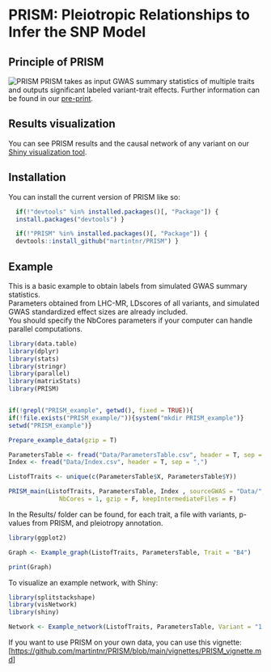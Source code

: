 
<!-- README.md is generated from README.Rmd. Please edit that file -->

# PRISM: Pleiotropic Relationships to Infer the SNP Model

<!-- badges: start -->
<!-- badges: end -->

## Principle of PRISM

![PRISM](Github_Fig.png) PRISM takes as input GWAS summary statistics of
multiple traits and outputs significant labeled variant-trait effects.
Further information can be found in our
[pre-print](https://doi.org/10.1101/2024.06.01.24308193).

## Results visualization

You can see PRISM results and the causal network of any variant on our
[Shiny visualization tool](https://verbam01.shinyapps.io/PRISM/).

## Installation

You can install the current version of PRISM like so:

``` r
  if(!"devtools" %in% installed.packages()[, "Package"]) {
  install.packages("devtools") }

  if(!"PRISM" %in% installed.packages()[, "Package"]) {
  devtools::install_github("martintnr/PRISM") }
```

## Example

This is a basic example to obtain labels from simulated GWAS summary
statistics.  
Parameters obtained from LHC-MR, LDscores of all variants, and simulated
GWAS standardized effect sizes are already included.  
You should specify the NbCores parameters if your computer can handle
parallel computations.

``` r
library(data.table)
library(dplyr)
library(stats)
library(stringr)
library(parallel)
library(matrixStats)
library(PRISM)


if(!grepl("PRISM_example", getwd(), fixed = TRUE)){
if(!file.exists("PRISM_example/")){system("mkdir PRISM_example")}
setwd("PRISM_example")}

Prepare_example_data(gzip = T)

ParametersTable <- fread("Data/ParametersTable.csv", header = T, sep = ",")
Index <- fread("Data/Index.csv", header = T, sep = ",")

ListofTraits <- unique(c(ParametersTable$X, ParametersTable$Y))

PRISM_main(ListofTraits, ParametersTable, Index , sourceGWAS = "Data/",
              NbCores = 1, gzip = F, keepIntermediateFiles = F)
```

In the Results/ folder can be found, for each trait, a file with
variants, p-values from PRISM, and pleiotropy annotation.

``` r
library(ggplot2)

Graph <- Example_graph(ListofTraits, ParametersTable, Trait = "B4")

print(Graph)
```

To visualize an example network, with Shiny:

``` r
library(splitstackshape)
library(visNetwork)
library(shiny)

Network <- Example_network(ListofTraits, ParametersTable, Variant = "1:5341323:G:A")
```

If you want to use PRISM on your own data, you can use this vignette:
\[<https://github.com/martintnr/PRISM/blob/main/vignettes/PRISM_vignette.md>\]
